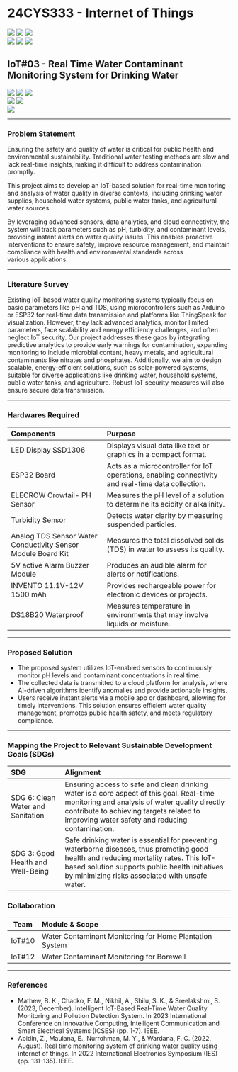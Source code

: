# 24CYS333 - Internet of Things
![](https://img.shields.io/badge/Batch-22CYS-lightgreen) ![](https://img.shields.io/badge/UG-blue) ![](https://img.shields.io/badge/Subject-IoT-blue)
<br/>
![](https://img.shields.io/badge/Lecture-2-orange) ![](https://img.shields.io/badge/Practical-3-orange) ![](https://img.shields.io/badge/Credits-3-orange) <br/>

## IoT#03 - Real Time Water Contaminant Monitoring System for Drinking Water

![](https://img.shields.io/badge/Member-Agil_Prasanna_P-gold)  ![](https://img.shields.io/badge/Member-Amal_Ritessh_A_P-gold)  ![](https://img.shields.io/badge/Member-Ananth_R-gold) <br/> 
![](https://img.shields.io/badge/SDG-6-darkgreen) ![](https://img.shields.io/badge/SDG-3-darkgreen) <br/>
![](https://img.shields.io/badge/Reviewed--brown)

---
### Problem Statement
 Ensuring the safety and quality of water is critical for public health and environmental sustainability. Traditional water testing methods are slow and lack real-time insights, making it difficult to address contamination promptly.

 This project aims to develop an IoT-based solution for real-time monitoring and analysis of water quality in diverse contexts, including drinking water supplies, household water systems, public water tanks, and agricultural water sources.

 By leveraging advanced sensors, data analytics, and cloud connectivity, the system will track parameters such as pH, turbidity, and contaminant levels, providing instant alerts on water quality issues. This enables proactive interventions to ensure safety, improve resource management, and maintain compliance with health and environmental standards across various applications.

---
 ### Literature Survey
 Existing IoT-based water quality monitoring systems typically focus on basic parameters like pH and TDS, using microcontrollers such as Arduino or ESP32 for real-time data transmission and platforms like ThingSpeak for visualization. However, they lack advanced analytics, monitor limited parameters, face scalability and energy efficiency challenges, and often neglect IoT security. Our project addresses these gaps by integrating predictive analytics to provide early warnings for contamination, expanding monitoring to include microbial content, heavy metals, and agricultural contaminants like nitrates and phosphates. Additionally, we aim to design scalable, energy-efficient solutions, such as solar-powered systems, suitable for diverse applications like drinking water, household systems, public water tanks, and agriculture. Robust IoT security measures will also ensure secure data transmission.

---
 ### Hardwares Required

| Components               | Purpose                                                                                          |
|:-------------------------|:-------------------------------------------------------------------------------------------------|
| LED Display SSD1306  | Displays visual data like text or graphics in a compact format. |
| ESP32 Board              | Acts as a microcontroller for IoT operations, enabling connectivity and real-time data collection. |
| ELECROW Crowtail- PH Sensor    | Measures the pH level of a solution to determine its acidity or alkalinity. |
| Turbidity Sensor             | Detects water clarity by measuring suspended particles. |
| Analog TDS Sensor Water Conductivity Sensor Module Board Kit  | Measures the total dissolved solids (TDS) in water to assess its quality. |
| 5V active Alarm Buzzer Module    | Produces an audible alarm for alerts or notifications. |
| INVENTO 11.1V-12V 1500 mAh               | Provides rechargeable power for electronic devices or projects. |
| DS18B20 Waterproof| Measures temperature in environments that may involve liquids or moisture. |

---
 ### Proposed Solution
- The proposed system utilizes IoT-enabled sensors to continuously monitor pH levels
and contaminant concentrations in real time.
- The collected data is transmitted to a cloud platform for analysis, where AI-driven
algorithms identify anomalies and provide actionable insights.
- Users receive instant alerts via a mobile app or dashboard, allowing for timely
interventions. This solution ensures efficient water quality management, promotes
public health safety, and meets regulatory compliance.

---
 ### Mapping the Project to Relevant Sustainable Development Goals (SDGs) 

| SDG | Alignment |
|:-----------------------------------------|:----------------------------------------------------------------------------------------------------------------------------------------------------------|
| SDG 6: Clean Water and Sanitation | Ensuring access to safe and clean drinking water is a core aspect of this goal. Real-time monitoring and analysis of water quality directly contribute to achieving targets related to improving water safety and reducing contamination. |
| SDG 3: Good Health and Well-Being | Safe drinking water is essential for preventing waterborne diseases, thus promoting good health and reducing mortality rates. This IoT-based solution supports public health initiatives by minimizing risks associated with unsafe water. |

### Collaboration 
| Team | Module & Scope |
|:----:|:---------------|
| IoT#10 | Water Contaminant Monitoring for Home Plantation System | 
| IoT#12 | Water Contaminant Monitoring for Borewell |

---
 ### References
 - Mathew, B. K., Chacko, F. M., Nikhil, A., Shilu, S. K., & Sreelakshmi, S. (2023, December). Intelligent IoT-Based Real-Time Water Quality Monitoring and Pollution Detection System. In 2023 International Conference on Innovative Computing, Intelligent Communication and Smart Electrical Systems (ICSES) (pp. 1-7). IEEE.
- Abidin, Z., Maulana, E., Nurrohman, M. Y., & Wardana, F. C. (2022, August). Real time monitoring system of drinking water quality using internet of things. In 2022 International Electronics Symposium (IES) (pp. 131-135). IEEE. 
